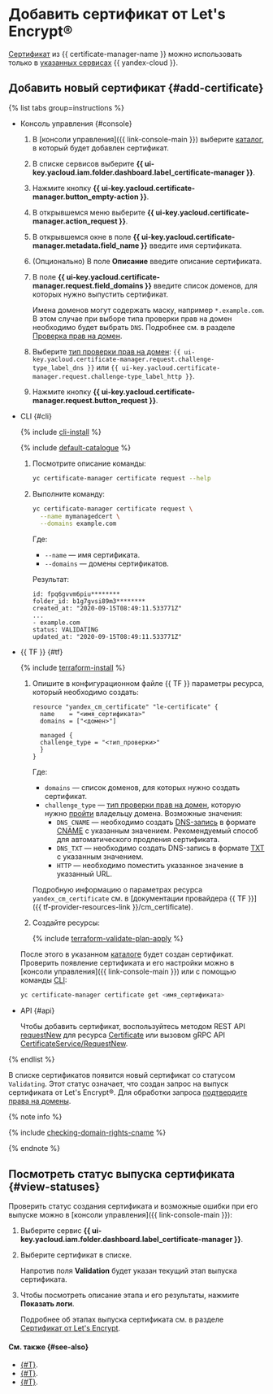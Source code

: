 # Добавить сертификат от Let's Encrypt®

[Сертификат](../../concepts/managed-certificate.md) из {{ certificate-manager-name }} можно использовать только в [указанных сервисах](../../concepts/services.md) {{ yandex-cloud }}.

## Добавить новый сертификат {#add-certificate}

{% list tabs group=instructions %}

- Консоль управления {#console}

  1. В [консоли управления]({{ link-console-main }}) выберите [каталог](../../../resource-manager/concepts/resources-hierarchy.md#folder), в который будет добавлен сертификат.
  1. В списке сервисов выберите **{{ ui-key.yacloud.iam.folder.dashboard.label_certificate-manager }}**.
  1. Нажмите кнопку **{{ ui-key.yacloud.certificate-manager.button_empty-action }}**.
  1. В открывшемся меню выберите **{{ ui-key.yacloud.certificate-manager.action_request }}**.
  1. В открывшемся окне в поле **{{ ui-key.yacloud.certificate-manager.metadata.field_name }}** введите имя сертификата.
  1. (Опционально) В поле **Описание** введите описание сертификата.
  1. В поле **{{ ui-key.yacloud.certificate-manager.request.field_domains }}** введите список доменов, для которых нужно выпустить сертификат.

     Имена доменов могут содержать маску, например `*.example.com`. В этом случае при выборе типа проверки прав на домен необходимо будет выбрать `DNS`. Подробнее см. в разделе [Проверка прав на домен](../../concepts/challenges.md#dns).
  1. Выберите [тип проверки прав на домен](../../concepts/challenges.md): `{{ ui-key.yacloud.certificate-manager.request.challenge-type_label_dns }}` или `{{ ui-key.yacloud.certificate-manager.request.challenge-type_label_http }}`.
  1. Нажмите кнопку **{{ ui-key.yacloud.certificate-manager.request.button_request }}**.

- CLI {#cli}

  {% include [cli-install](../../../_includes/cli-install.md) %}

  {% include [default-catalogue](../../../_includes/default-catalogue.md) %}

  1. Посмотрите описание команды:

     ```bash
     yc certificate-manager certificate request --help
     ```

  1. Выполните команду:

     ```bash
     yc certificate-manager certificate request \
       --name mymanagedcert \
       --domains example.com
     ```

     Где:
     * `--name` — имя сертификата.
     * `--domains` — домены сертификатов.

     Результат:

     ```text
     id: fpq6gvvm6piu********
     folder_id: b1g7gvsi89m3********
     created_at: "2020-09-15T08:49:11.533771Z"
     ...
     - example.com
     status: VALIDATING
     updated_at: "2020-09-15T08:49:11.533771Z"
     ```

- {{ TF }} {#tf}

  {% include [terraform-install](../../../_includes/terraform-install.md) %}

  1. Опишите в конфигурационном файле {{ TF }} параметры ресурса, который необходимо создать:

     ```hcl
     resource "yandex_cm_certificate" "le-certificate" {
       name    = "<имя_сертификата>"
       domains = ["<домен>"]

       managed {
       challenge_type = "<тип_проверки>"
       }
     }
     ```

     Где:
     * `domains` — список доменов, для которых нужно создать сертификат.
     * `challenge_type` — [тип проверки прав на домен](../../concepts/challenges.md), которую нужно [пройти](cert-validate.md) владельцу домена. Возможные значения:
       * `DNS_CNAME` — необходимо создать [DNS-запись](../../../dns/concepts/resource-record.md) в формате [CNAME](../../../dns/concepts/resource-record.md#cname-cname) с указанным значением. Рекомендуемый способ для автоматического продления сертификата.
       * `DNS_TXT` — необходимо создать DNS-запись в формате [TXT](../../../dns/concepts/resource-record.md#txt) с указанным значением.
       * `HTTP` — необходимо поместить указанное значение в указанный URL.

     Подробную информацию о параметрах ресурса `yandex_cm_certificate` см. в [документации провайдера {{ TF }}]({{ tf-provider-resources-link }}/cm_certificate).
  1. Создайте ресурсы:

     {% include [terraform-validate-plan-apply](../../../_tutorials/_tutorials_includes/terraform-validate-plan-apply.md) %}

  После этого в указанном [каталоге](../../../resource-manager/concepts/resources-hierarchy.md#folder) будет создан сертификат. Проверить появление сертификата и его настройки можно в [консоли управления]({{ link-console-main }}) или с помощью команды [CLI](../../../cli/):

  ```bash
  yc certificate-manager certificate get <имя_сертификата>
  ```

- API {#api}

  Чтобы добавить сертификат, воспользуйтесь методом REST API [requestNew](../../api-ref/Certificate/requestNew.md) для ресурса [Certificate](../../api-ref/Certificate/) или вызовом gRPC API [CertificateService/RequestNew](../../api-ref/grpc/Certificate/requestNew.md).

{% endlist %}

В списке сертификатов появится новый сертификат со статусом `Validating`. Этот статус означает, что создан запрос на выпуск сертификата от Let's Encrypt®. Для обработки запроса [подтвердите права на домены](cert-validate.md).

{% note info %}

{% include [checking-domain-rights-cname](../../../_includes/certificate-manager/checking-domain-rights-cname.md) %}

{% endnote %}

## Посмотреть статус выпуска сертификата {#view-statuses}

Проверить статус создания сертификата и возможные ошибки при его выпуске можно в [консоли управления]({{ link-console-main }}):

1. Выберите сервис **{{ ui-key.yacloud.iam.folder.dashboard.label_certificate-manager }}**.
1. Выберите сертификат в списке.
   
   Напротив поля **Validation** будет указан текущий этап выпуска сертификата.
1. Чтобы посмотреть описание этапа и его результаты, нажмите **Показать логи**.

   Подробнее об этапах выпуска сертификата см. в разделе [Сертификат от Let's Encrypt](../../concepts/managed-certificate.md#issue-statuses).

#### См. также {#see-also}

* [{#T}](cert-get-content.md).
* [{#T}](cert-validate.md).
* [{#T}](cert-update.md).